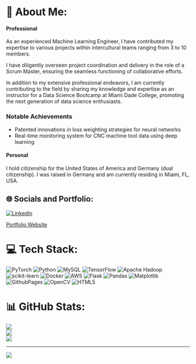 # 💫 About Me:
#### Professional
As an experienced Machine Learning Engineer, I have contributed my expertise to various projects within intercultural teams ranging from 3 to 10 members.

I have diligently overseen project coordination and delivery in the role of a Scrum Master, ensuring the seamless functioning of collaborative efforts.

In addition to my extensive professional endeavors, I am currently contributing to the field by sharing my knowledge and expertise as an instructor for a Data Science Bootcamp at Miami Dade College, promoting the next generation of data science enthusiasts.

### Notable Achievements
- Patented innovations in loss weighting strategies for neural networks
- Real-time monitoring system for CNC machine tool data using deep learning

#### Personal
I hold citizenship for the United States of America and Germany (dual citizenship). I was raised in Germany and am currently residing in Miami, FL, USA.


## 🌐 Socials and Portfolio:
[![LinkedIn](https://img.shields.io/badge/LinkedIn-%230077B5.svg?logo=linkedin&logoColor=white)](https://linkedin.com/in/simon-kutsche) 

[Portfolio Website](https://www.simonkutsche.com)


# 💻 Tech Stack:
![PyTorch](https://img.shields.io/badge/PyTorch-%23EE4C2C.svg?style=for-the-badge&logo=PyTorch&logoColor=white) ![Python](https://img.shields.io/badge/python-3670A0?style=for-the-badge&logo=python&logoColor=ffdd54) ![MySQL](https://img.shields.io/badge/mysql-%2300000f.svg?style=for-the-badge&logo=mysql&logoColor=white) ![TensorFlow](https://img.shields.io/badge/TensorFlow-%23FF6F00.svg?style=for-the-badge&logo=TensorFlow&logoColor=white) ![Apache Hadoop](https://img.shields.io/badge/Apache%20Hadoop-66CCFF?style=for-the-badge&logo=apachehadoop&logoColor=black) ![scikit-learn](https://img.shields.io/badge/scikit--learn-%23F7931E.svg?style=for-the-badge&logo=scikit-learn&logoColor=white) ![Docker](https://img.shields.io/badge/docker-%230db7ed.svg?style=for-the-badge&logo=docker&logoColor=white) ![AWS](https://img.shields.io/badge/AWS-%23FF9900.svg?style=for-the-badge&logo=amazon-aws&logoColor=white) ![Flask](https://img.shields.io/badge/flask-%23000.svg?style=for-the-badge&logo=flask&logoColor=white) ![Pandas](https://img.shields.io/badge/pandas-%23150458.svg?style=for-the-badge&logo=pandas&logoColor=white) ![Matplotlib](https://img.shields.io/badge/Matplotlib-%23ffffff.svg?style=for-the-badge&logo=Matplotlib&logoColor=black) ![GithubPages](https://img.shields.io/badge/github%20pages-121013?style=for-the-badge&logo=github&logoColor=white) ![OpenCV](https://img.shields.io/badge/opencv-%23white.svg?style=for-the-badge&logo=opencv&logoColor=white) ![HTML5](https://img.shields.io/badge/html5-%23E34F26.svg?style=for-the-badge&logo=html5&logoColor=white)
# 📊 GitHub Stats:
![](https://github-readme-stats.vercel.app/api?username=simon1307&theme=dark&hide_border=false&include_all_commits=true&count_private=true)<br/>
![](https://github-readme-streak-stats.herokuapp.com/?user=simon1307&theme=dark&hide_border=false)<br/>
![](https://github-readme-stats.vercel.app/api/top-langs/?username=simon1307&theme=dark&hide_border=false&include_all_commits=true&count_private=true&layout=compact)

---
[![](https://visitcount.itsvg.in/api?id=simon1307&icon=0&color=0)](https://visitcount.itsvg.in)
